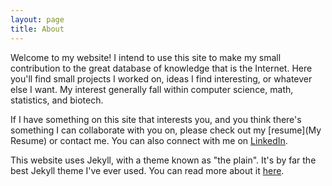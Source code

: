 ```yaml
---
layout: page
title: About
---
```


Welcome to my website! I intend to use this site to make my small contribution to the great database of knowledge that is the Internet. Here you'll find small projects I worked on, ideas I find interesting, or whatever else I want. My interest generally fall within computer science, math, statistics, and biotech. 


If I have something on this site that interests you, and you think there's something I can collaborate with you on, please check out my [resume](My Resume) or contact me. You can also connect with me on [LinkedIn](https://www.linkedin.com/in/rory-flynn-b752a0b0).


This website uses Jekyll, with a theme known as "the plain". It's by far the best Jekyll theme I've ever used. You can read more about it [here](http://heiswayi.github.io/the-plain.html).